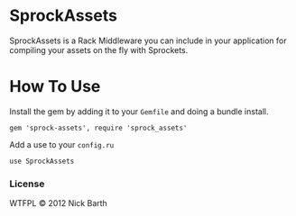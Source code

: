 # SprockAssets
SprockAssets is a Rack Middleware you can include in your application for compiling your assets on the fly with Sprockets.

# How To Use

Install the gem by adding it to your `Gemfile` and doing a bundle install.

    gem 'sprock-assets', require 'sprock_assets'

Add a use to your `config.ru`

    use SprockAssets

### License
WTFPL &copy; 2012 Nick Barth
